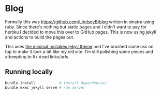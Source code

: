 # Blog


Formally this was https://github.com/LindseyB/blog written in sinatra using ruby. Since there's nothing but static pages and I didn't want to pay for heroku I decided to move this over to GitHub pages. This is now using jekyll and actions to build the pages out. 

This uses [the minimal mistakes jekyll theme](https://github.com/mmistakes/minimal-mistakes) and I've brushed some css on top to make it look a bit like my old site. I'm still polishing some pieces and attempting to fix dead links/urls. 


## Running locally

```bash
bundle install           # install dependencies
bundle exec jekyll serve # run server
```